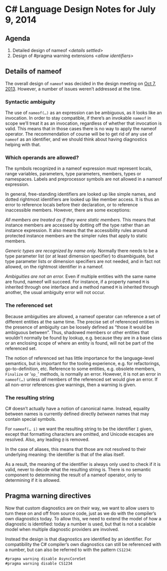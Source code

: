 # C# Language Design Notes for July 9, 2014

## Agenda
1.	Detailed design of nameof <_details settled_>
2.	Design of #pragma warning extensions <_allow identifiers_>

## Details of nameof
The overall design of `nameof` was decided in the design meeting on [Oct 7, 2013](https://roslyn.codeplex.com/discussions/552376). However, a number of issues weren’t addressed at the time.

### Syntactic ambiguity
The use of `nameof(…)` as an expression can be ambiguous, as it looks like an invocation. In order to stay compatible, if there’s an invokable `nameof` in scope we’ll treat it as an invocation, regardless of whether that invocation is valid. This means that in those cases there is no way to apply the nameof operator. The recommendation of course will be to get rid of any use of `nameof` as an identifier, and we should think about having diagnostics helping with that.

###	Which operands are allowed?
The symbols recognized in a nameof expression must represent locals, range variables, parameters, type parameters, members, types or namespaces. Labels and preprocessor symbols are not allowed in a nameof expression.

In general, free-standing identifiers are looked up like simple names, and dotted rightmost identifiers are looked up like member access. It is thus an error to reference locals before their declaration, or to reference inaccessible members. However, there are some exceptions:

_All members are treated as if they were static members._ This means that instance members are accessed by dotting off the type rather than an instance expression. It also means that the accessibility rules around protected instance members are the simpler rules that apply to static members.

_Generic types are recognized by name only._ Normally there needs to be a type parameter list (or at least dimension specifier) to disambiguate, but type parameter lists or dimension specifiers are not needed, and in fact not allowed, on the rightmost identifier in a nameof.

_Ambiguities are not an error._ Even if multiple entities with the same name are found, nameof will succeed. For instance, if a property named `M` is inherited through one interface and a method named `M` is inherited through another, the usual ambiguity error will not occur.

### The referenced set
Because ambiguities are allowed, a nameof operator can reference a set of different entities at the same time. The precise set of referenced entities in the presence of ambiguity can be loosely defined as “those it would be ambiguous between”. Thus, shadowed members or other entities that wouldn’t normally be found by lookup, e.g. because they are in a base class or an enclosing scope of where an entity is found, will not be part of the referenced set.

The notion of referenced set has little importance for the language-level semantics, but is important for the tooling experience, e.g. for refactorings, go-to-definition, etc.
Reference to some entities, e.g. obsolete members, `Finalize` or ‘`op_`’ methods, is normally an error. However, it is not an error in `nameof(…)` unless _all_ members of the referenced set would give an error. If all non-error references give warnings, then a warning is given.

### The resulting string
C# doesn’t actually have a notion of canonical name. Instead, equality between names is currently defined directly _between_ names that may contain special symbols.

For `nameof(… i)` we want the resulting string to be the identifier `I` given, except that formatting characters are omitted, and Unicode escapes are resolved. Also, any leading `@` is removed.

In the case of aliases, this means that those are not resolved to their underlying meaning: the identifier is that of the alias itself.

As a result, the meaning of the identifier is always only used to check if it is valid, never to decide what the resulting string is. There is no semantic component to determining the result of a nameof operator, only to determining if it is allowed.

## Pragma warning directives
Now that custom diagnostics are on their way, we want to allow users to turn these on and off from source code, just as we do with the compiler’s own diagnostics today. To allow this, we need to extend the model of how a diagnostic is identified: today a number is used, but that is not a scalable model when multiple diagnostic providers are involved.

Instead the design is that diagnostics are identified by an identifier. For compatibility the C# compiler’s own diagnostics can still be referenced with a number, but can also be referred to with the pattern `CS1234`:
``` c#
#pragma warning disable AsyncCoreSet
#pragma warning disable CS1234
```

